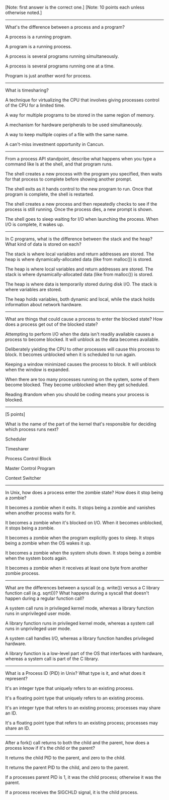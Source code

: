 [Note: first answer is the correct one.]
[Note: 10 points each unless otherwise noted.]

---

What's the difference between a process and a program?

A process is a running program.

A program is a running process.

A process is several programs running simultaneously.

A process is several programs running one at a time.

Program is just another word for process.

---

What is timesharing?

A technique for virtualizing the CPU that involves giving processes control of the CPU for a limited time.

A way for multiple programs to be stored in the same region of memory.

A mechanism for hardware peripherals to be used simultaneously.

A way to keep multiple copies of a file with the same name.

A can't-miss investment opportunity in Cancun.

---

From a process API standpoint, describe what happens when you type a command like ls at the shell, and that program runs.

The shell creates a new process with the program you specified, then waits for that process to complete before showing another prompt.

The shell exits as it hands control to the new program to run. Once that program is complete, the shell is restarted.

The shell creates a new process and then repeatedly checks to see if the process is still running. Once the process dies, a new prompt is shown.

The shell goes to sleep waiting for I/O when launching the process. When I/O is complete, it wakes up.

---

In C programs, what is the difference between the stack and the heap? What kind of data is stored on each?

The stack is where local variables and return addresses are stored. The heap is where dynamically-allocated data (like from malloc()) is stored.

The heap is where local variables and return addresses are stored. The stack is where dynamically-allocated data (like from malloc()) is stored.

The heap is where data is temporarily stored during disk I/O. The stack is where variables are stored.

The heap holds variables, both dynamic and local, while the stack holds information about network hardware.

---

What are things that could cause a process to enter the blocked state? How does a process get out of the blocked state?

Attempting to perform I/O when the data isn't readily available causes a process to become blocked. It will unblock as the data becomes available.

Deliberately yielding the CPU to other processes will cause this process to block. It becomes unblocked when it is scheduled to run again.

Keeping a window minimized causes the process to block. It will unblock when the window is expanded.

When there are too many processes running on the system, some of them become blocked. They become unblocked when they get scheduled.

Reading #random when you should be coding means your process is blocked.

---

[5 points]

What is the name of the part of the kernel that's responsible for deciding which process runs next?

Scheduler

Timesharer

Process Control Block

Master Control Program

Context Switcher

---

In Unix, how does a process enter the zombie state? How does it stop being a zombie?

It becomes a zombie when it exits. It stops being a zombie and vanishes when another process waits for it.

It becomes a zombie when it's blocked on I/O. When it becomes unblocked, it stops being a zombie.

It becomes a zombie when the program explicitly goes to sleep. It stops being a zombie when the OS wakes it up.

It becomes a zombie when the system shuts down. It stops being a zombie when the system boots again.

It becomes a zombie when it receives at least one byte from another zombie process.

---

What are the differences between a syscall (e.g. write()) versus a C library function call (e.g. sqrt())? What happens during a syscall that doesn't happen during a regular function call?

A system call runs in privileged kernel mode, whereas a library function runs in unprivileged user mode.

A library function runs in privileged kernel mode, whereas a system call runs in unprivileged user mode.

A system call handles I/O, whereas a library function handles privileged hardware.

A library function is a low-level part of the OS that interfaces with hardware, whereas a system call is part of the C library.

---

What is a Process ID (PID) in Unix? What type is it, and what does it represent?

It's an integer type that uniquely refers to an existing process.

It's a floating point type that uniquely refers to an existing process.

It's an integer type that refers to an existing process; processes may share an ID.

It's a floating point type that refers to an existing process; processes may share an ID.

---

After a fork() call returns to both the child and the parent, how does a process know if it's the child or the parent?

It returns the child PID to the parent, and zero to the child.

It returns the parent PID to the child, and zero to the parent.

If a processes parent PID is 1, it was the child process; otherwise it was the parent.

If a process receives the SIGCHLD signal, it is the child process.
